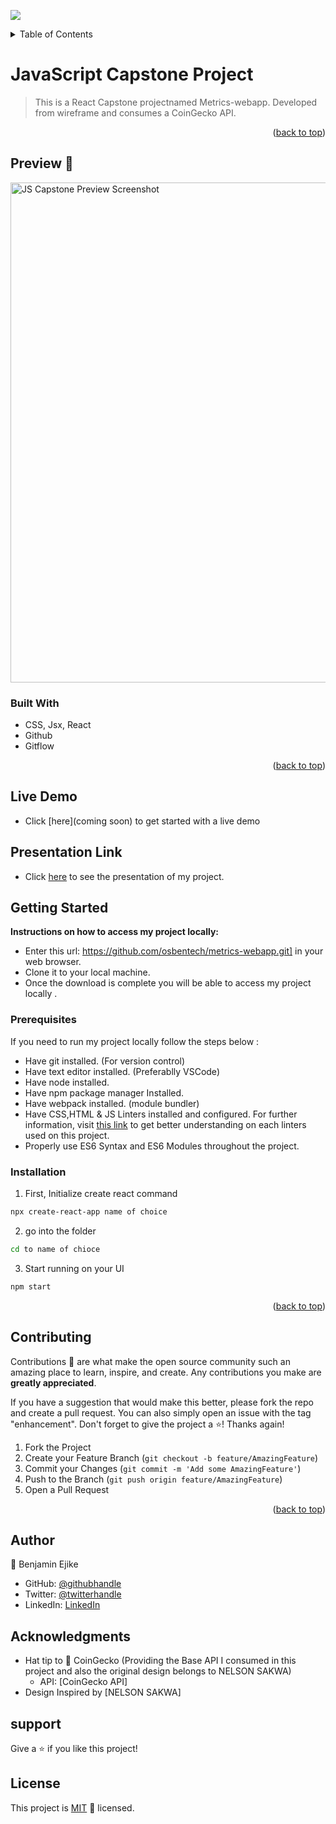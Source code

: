 <div id="top"></div>

![](https://img.shields.io/badge/Microverse-blueviolet)

<!-- TABLE OF CONTENTS -->
<details>
  <summary>Table of Contents</summary>
  <ol>
    <li>
      <a href="#jscapstone">About The Project</a>
      <ul>
        <li><a href="#built-with">Built With</a></li>
      </ul>
    </li>
    <li>
      <a href="#getting-started">Getting Started</a>
      <ul>
        <li><a href="#prerequisites">Prerequisites</a></li>
        <li><a href="#installation">Installation</a></li>
      </ul>
    </li>
    <li><a href="#usage">Usage</a></li>
    <li><a href="#contributing">Contributing</a></li>
    <li><a href="#authors">Authors</a></li>
    <li><a href="#support">Support</a></li>
    <li><a href="#license">License</a></li>
  </ol>
</details>

<!-- ABOUT THE PROJECT -->
# JavaScript Capstone Project

> This is a React Capstone projectnamed Metrics-webapp. Developed from wireframe and consumes a CoinGecko API.

<p align="right">(<a href="#top">back to top</a>)</p>

## Preview 📸
<img width="800" alt="JS Capstone Preview Screenshot" src="./images/coinapp.png">


### Built With

- CSS, Jsx, React
- Github
- Gitflow

<p align="right">(<a href="#top">back to top</a>)</p>

## Live Demo

- Click [here](coming soon) to get started with a live demo

## Presentation Link
- Click [here](https://youtu.be/one7Dxdy5wQ) to see the presentation of my project.

<!-- GETTING STARTED -->
## Getting Started

**Instructions on how to access my project locally:** 
- Enter this url: https://github.com/osbentech/metrics-webapp.git] in your web browser.
- Clone it to your local machine.
- Once the download is complete you will be able to access my project locally . 

### Prerequisites

If you need to run my project locally follow the steps below :
* Have git installed. (For version control)
* Have text editor installed. (Preferablly VSCode)
* Have node installed.
* Have npm package manager Installed.
* Have webpack installed. (module bundler)
* Have CSS,HTML & JS Linters installed and configured. For further information, visit [this link](https://github.com/microverseinc/linters-config/blob/master/README.md) to get better understanding on each linters used on this project.
* Properly use ES6 Syntax and ES6 Modules throughout the project.

### Installation

1. First, Initialize create react command
```sh
npx create-react-app name of choice
```
2. go into the folder
```sh
cd to name of chioce
```
3. Start running on your UI
```sh
npm start
```

<p align="right">(<a href="#top">back to top</a>)</p>


<!-- CONTRIBUTING -->
## Contributing

Contributions 🤝 are what make the open source community such an amazing place to learn, inspire, and create. Any contributions you make are **greatly appreciated**.

If you have a suggestion that would make this better, please fork the repo and create a pull request. You can also simply open an issue with the tag "enhancement".
Don't forget to give the project a ⭐️! Thanks again!

1. Fork the Project
2. Create your Feature Branch (`git checkout -b feature/AmazingFeature`)
3. Commit your Changes (`git commit -m 'Add some AmazingFeature'`)
4. Push to the Branch (`git push origin feature/AmazingFeature`)
5. Open a Pull Request

<p align="right">(<a href="#top">back to top</a>)</p>



<!-- CONTACT -->
## Author

👤 Benjamin Ejike

- GitHub: [@githubhandle](https://github.com/osbentech)
- Twitter: [@twitterhandle](https://twitter.com/EjikeOsegbo)
- LinkedIn: [LinkedIn](www.linkedin.com/in/benejike)


## Acknowledgments

- Hat tip to 👤 CoinGecko (Providing the Base API I consumed in this project and also the original design belongs to NELSON SAKWA)
    - API: [CoinGecko API]
- Design Inspired by [NELSON SAKWA]

## support

Give a ⭐️ if you like this project!

## License

This project is [MIT](./MIT.md)  📝 licensed.
